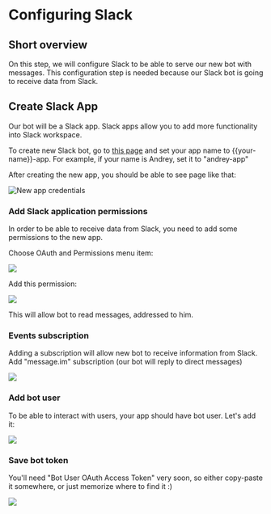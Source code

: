 # Configuring Slack

## Short overview

On this step, we will configure Slack to be able to serve our new bot with messages. This configuration step is needed because our Slack bot is going to receive data from Slack.

## Create Slack App

Our bot will be a Slack app. Slack apps allow you to add more functionality into Slack workspace.

To create new Slack bot, go to [this page](https://api.slack.com/apps?new_app=1) and set your app name to {{your-name}}-app. For example, if your name is Andrey, set it to "andrey-app"

After creating the new app, you should be able to see page like that:

![New app credentials](.gitbook/assets/screenshot-2019-03-22-at-08.48.23.png)

### Add Slack application permissions

In order to be able to receive data from Slack, you need to add some permissions to the new app.

Choose OAuth and Permissions menu item:

![](.gitbook/assets/screenshot-2019-03-22-at-08.58.35.png)

Add this permission:

![](.gitbook/assets/screenshot-2019-03-22-at-09.12.08.png)

This will allow bot to read messages, addressed to him.

### Events subscription

Adding a subscription will allow new bot to receive information from Slack. Add "message.im" subscription \(our bot will reply to direct messages\)

![](.gitbook/assets/screenshot-2019-03-22-at-10.06.31.png)

### Add bot user

To be able to interact with users, your app should have bot user. Let's add it:

![](.gitbook/assets/screenshot-2019-03-26-at-10.47.30%20%281%29.png)

### Save bot token

You'll need "Bot User OAuth Access Token" very soon, so either copy-paste it somewhere, or just memorize where to find it :\)

![](.gitbook/assets/screenshot-2019-03-26-at-15.30.31.png)

